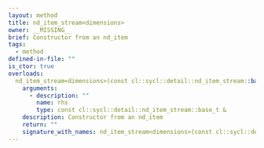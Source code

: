 ```yaml
---
layout: method
title: nd_item_stream<dimensions>
owner: __MISSING__
brief: Constructor from an nd_item
tags:
  - method
defined-in-file: ""
is_ctor: true
overloads:
  nd_item_stream<dimensions>(const cl::sycl::detail::nd_item_stream::base_t &):
    arguments:
      - description: ""
        name: rhs
        type: const cl::sycl::detail::nd_item_stream::base_t &
    description: Constructor from an nd_item
    return: ""
    signature_with_names: nd_item_stream<dimensions>(const cl::sycl::detail::nd_item_stream::base_t & rhs)
---
```

